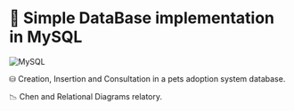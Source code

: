# 🐬 Simple DataBase implementation in MySQL

![MySQL](https://img.shields.io/badge/mysql-4479A1.svg?style=for-the-badge&logo=mysql&logoColor=white)

⛁ Creation, Insertion and Consultation in a pets adoption system database.

📉 Chen and Relational Diagrams relatory.
